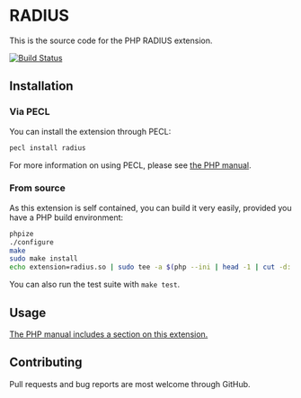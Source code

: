 # RADIUS

This is the source code for the PHP RADIUS extension.

[![Build Status](https://travis-ci.org/LawnGnome/php-radius.svg?branch=master)](https://travis-ci.org/LawnGnome/php-radius)

## Installation

### Via PECL

You can install the extension through PECL:

```sh
pecl install radius
```

For more information on using PECL, please see
[the PHP manual](http://php.net/manual/en/install.pecl.php).

### From source

As this extension is self contained, you can build it very easily, provided you
have a PHP build environment:

```sh
phpize
./configure
make
sudo make install
echo extension=radius.so | sudo tee -a $(php --ini | head -1 | cut -d: -f 2- | cut -c 2-)/php.ini
```

You can also run the test suite with `make test`.

## Usage

[The PHP manual includes a section on this extension.](http://php.net/radius)

## Contributing

Pull requests and bug reports are most welcome through GitHub.
